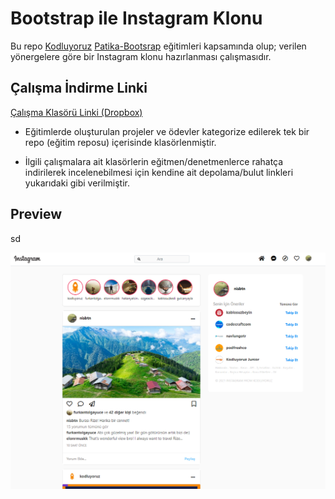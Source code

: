 # Bootstrap ile Instagram Klonu

Bu repo [Kodluyoruz](https://www.kodluyoruz.org) [Patika-Bootsrap](https://app.patika.dev/courses/bootstrap) eğitimleri kapsamında olup; verilen yönergelere göre bir Instagram klonu hazırlanması çalışmasıdır.

## Çalışma İndirme Linki

[Çalışma Klasörü Linki (Dropbox)](https://www.dropbox.com/sh/p9730ho5wm0jef3/AABM9JJ_aeE24WT9QGQNfefGa?dl=0)

* Eğitimlerde oluşturulan projeler ve ödevler kategorize edilerek tek bir repo (eğitim reposu) içerisinde klasörlenmiştir.

* İlgili çalışmalara ait klasörlerin eğitmen/denetmenlerce rahatça indirilerek incelenebilmesi için kendine ait depolama/bulut linkleri yukarıdaki gibi verilmiştir.

## Preview
sd

![echo-emrealper](assets/bootsrap-insta-pre.png)

